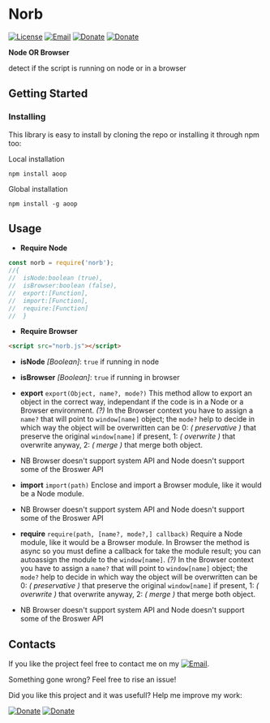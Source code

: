 # Norb
[![License](https://img.shields.io/badge/License-MIT-1a237e.svg)](./LICENSE)
[![Email](https://img.shields.io/badge/Contact-email-00897b.svg)](mailto:daniele.domenichelli.5+ddomen@gmail.com)
[![Donate](https://img.shields.io/badge/Donate-PayPal-4caf50.svg)](https://www.paypal.com/cgi-bin/webscr?cmd=_donations&business=6QCNG6UMSRCPC&lc=GB&item_name=ddomen&item_number=aoop&no_note=0&cn=Add%20a%20message%3a&no_shipping=2&currency_code=EUR&bn=PP%2dDonationsBF%3abtn_donate_SM%2egif%3aNonHosted)
[![Donate](https://img.shields.io/badge/Donate-bitcoin-4caf50.svg)](https://blockchain.info/payment_request?address=1FTkcYbdwsHEbJBS3c1xD62KKCKskT14AE&amount_local=5&currency=EUR&nosavecurrency=true&message=ddomen%20software)

**Node OR Browser**

detect if the script is running on node or in a browser

## Getting Started
### Installing
This library is easy to install by cloning the repo or installing it through npm too:

Local installation
```
npm install aoop
```
Global installation
```
npm install -g aoop
```

## Usage
* **Require Node**
```javascript
const norb = require('norb');
//{
//  isNode:boolean (true),
//  isBrowser:boolean (false),
//  export:[Function],
//  import:[Function],
//  require:[Function]
//  }
```

* **Require Browser**
```html
<script src="norb.js"></script>
```

* **isNode** *[Boolean]*: `true` if running in node
* **isBrowser** *[Boolean]*: `true` if running in browser
* **export**  `export(Object, name?, mode?)`
This method allow to export an object in the correct way, independant if the code is in a Node or a Browser environment. *(?)* In the Browser context you have to assign a `name?` that will point to `window[name]` object; the `mode?` help to decide in which way the object will be overwritten can be 0: *( preservative )* that preserve the original `window[name]` if present, 1: *( overwrite )* that overwrite anyway, 2: *( merge )* that merge both object.

* NB Browser doesn't support system API and Node doesn't support some of the Broswer API

* **import** `import(path)`
Enclose and import a Browser module, like it would be a Node module.

* NB Browser doesn't support system API and Node doesn't support some of the Broswer API

* **require** `require(path, [name?, mode?,] callback)`
Require a Node module, like it would be a Browser module. In Browser the method is async so you must define a callback for take the module result; you can autoassign the module to the `window[name]`. *(?)* In the Browser context you have to assign a `name?` that will point to `window[name]` object; the `mode?` help to decide in which way the object will be overwritten can be 0: *( preservative )* that preserve the original `window[name]` if present, 1: *( overwrite )* that overwrite anyway, 2: *( merge )* that merge both object.

* NB Browser doesn't support system API and Node doesn't support some of the Broswer API


## Contacts
If you like the project feel free to contact me on my [![Email](https://img.shields.io/badge/Contact-email-00897b.svg)](mailto:daniele.domenichelli.5+ddomen@gmail.com).

Something gone wrong? Feel free to rise an issue!

Did you like this project and it was usefull? Help me improve my work:

[![Donate](https://img.shields.io/badge/Donate-PayPal-4caf50.svg)](https://www.paypal.com/cgi-bin/webscr?cmd=_donations&business=6QCNG6UMSRCPC&lc=GB&item_name=ddomen&item_number=aoop&no_note=0&cn=Add%20a%20message%3a&no_shipping=2&currency_code=EUR&bn=PP%2dDonationsBF%3abtn_donate_SM%2egif%3aNonHosted)
[![Donate](https://img.shields.io/badge/Donate-bitcoin-4caf50.svg)](https://blockchain.info/payment_request?address=1FTkcYbdwsHEbJBS3c1xD62KKCKskT14AE&amount_local=5&currency=EUR&nosavecurrency=true&message=ddomen%20software)
